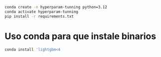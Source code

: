 ```bash
conda create -n hyperparam-tunning python=3.12
conda activate hyperparam-tunning
pip install -r requirements.txt
```

# Uso conda para que instale binarios
```bash
conda install 'lightgbm<4
``` 